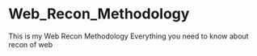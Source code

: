 # Web_Recon_Methodology
This is my Web Recon Methodology Everything you need to know about recon of web

